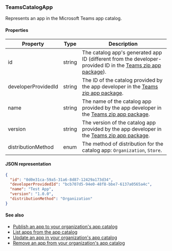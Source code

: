 
### TeamsCatalogApp
Represents an app in the Microsoft Teams app catalog.

#### Properties
| Property            | Type     | Description
| ------------------- | -------- | -----------
| id                  | string   | The catalog app's generated app ID (different from the developer-provided ID in the [Teams zip app package](#teams-application-manifest)).
| developerProvidedId | string   | The ID of the catalog provided by the app developer in the [Teams zip app package](#teams-application-manifest).
| name                | string   | The name of the catalog app provided by the app developer in the [Teams zip app package](#teams-application-manifest).
| version             | string   | The version of the catalog app provided by the app developer in the [Teams zip app package](#teams-application-manifest).
| distributionMethod  | enum     | The method of distribution for the catalog app: `Organization`, `Store`.

#### JSON representation
```json
{
  "id": "0d0e31ca-59a5-31a6-8d87-12429a173d34",
  "developerProvidedId": "bcb707d5-94e0-48f8-bbe7-6137a0565a4c",
  "name": "Test App",
  "version": "1.0.0",
  "distributionMethod": "Organization"
}
```

#### See also

- [Publish an app to your organization's app catalog](../api/add_lob_apps.md)
- [List apps from the app catalog](../api/list_lob_apps.md)
- [Update an app in your organization's app catalog](../api/update_lob_apps.md)
- [Remove an app from your organization's app catalog](../api/remove_lob_apps.md)
